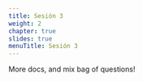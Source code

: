 ```yaml
---
title: Sesión 3
weight: 2
chapter: true
slides: true
menuTitle: Sesión 3
---
```


More docs, and mix bag of questions!